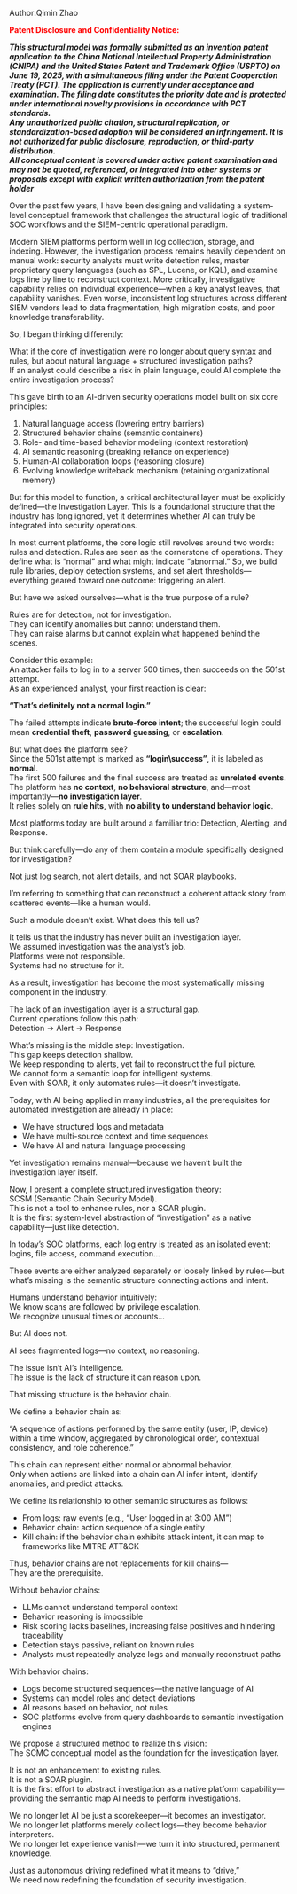 Author:Qimin Zhao


<span style="color:red"><strong>Patent Disclosure and Confidentiality Notice:</strong></span>

***This structural model was formally submitted as an invention patent application to the China National Intellectual Property Administration (CNIPA) and the United States Patent and Trademark Office (USPTO) on June 19, 2025, with a simultaneous filing under the Patent Cooperation Treaty (PCT). The application is currently under acceptance and examination. The filing date constitutes the priority date and is protected under international novelty provisions in accordance with PCT standards.  
Any unauthorized public citation, structural replication, or standardization-based adoption will be considered an infringement.  It is not authorized for public disclosure, reproduction, or third-party distribution.  
All conceptual content is covered under active patent examination and may not be quoted, referenced, or integrated into other systems or proposals except with explicit written authorization from the patent holder***
  






Over the past few years, I have been designing and validating a system-level conceptual framework that challenges the structural logic of traditional SOC workflows and the SIEM-centric operational paradigm.

Modern SIEM platforms perform well in log collection, storage, and indexing. However, the investigation process remains heavily dependent on manual work: security analysts must write detection rules, master proprietary query languages (such as SPL, Lucene, or KQL), and examine logs line by line to reconstruct context. More critically, investigative capability relies on individual experience—when a key analyst leaves, that capability vanishes. Even worse, inconsistent log structures across different SIEM vendors lead to data fragmentation, high migration costs, and poor knowledge transferability.

So, I began thinking differently:

What if the core of investigation were no longer about query syntax and rules, but about natural language + structured investigation paths?  
If an analyst could describe a risk in plain language, could AI complete the entire investigation process?

This gave birth to an AI-driven security operations model built on six core principles:

1. Natural language access (lowering entry barriers)  
2. Structured behavior chains (semantic containers)  
3. Role- and time-based behavior modeling (context restoration)  
4. AI semantic reasoning (breaking reliance on experience)  
5. Human-AI collaboration loops (reasoning closure)  
6. Evolving knowledge writeback mechanism (retaining organizational memory)

But for this model to function, a critical architectural layer must be explicitly defined—the Investigation Layer. This is a foundational structure that the industry has long ignored, yet it determines whether AI can truly be integrated into security operations.

In most current platforms, the core logic still revolves around two words: rules and detection. Rules are seen as the cornerstone of operations. They define what is “normal” and what might indicate “abnormal.” So, we build rule libraries, deploy detection systems, and set alert thresholds—everything geared toward one outcome: triggering an alert.

But have we asked ourselves—what is the true purpose of a rule?

Rules are for detection, not for investigation.  
They can identify anomalies but cannot understand them.  
They can raise alarms but cannot explain what happened behind the scenes.

Consider this example:  
An attacker fails to log in to a server 500 times, then succeeds on the 501st attempt.  
As an experienced analyst, your first reaction is clear:

**“That’s definitely not a normal login.”**

The failed attempts indicate **brute-force intent**; the successful login could mean **credential theft**, **password guessing**, or **escalation**.

But what does the platform see?  
Since the 501st attempt is marked as **“login\success”**, it is labeled as **normal**.  
The first 500 failures and the final success are treated as **unrelated events**.  
The platform has **no context**, **no behavioral structure**, and—most importantly—**no investigation layer**.  
It relies solely on **rule hits**, with **no ability to understand behavior logic**.


Most platforms today are built around a familiar trio: Detection, Alerting, and Response.

But think carefully—do any of them contain a module specifically designed for investigation?

Not just log search, not alert details, and not SOAR playbooks.

I’m referring to something that can reconstruct a coherent attack story from scattered events—like a human would.

Such a module doesn’t exist. What does this tell us?

It tells us that the industry has never built an investigation layer.  
We assumed investigation was the analyst’s job.  
Platforms were not responsible.  
Systems had no structure for it.

As a result, investigation has become the most systematically missing component in the industry.

The lack of an investigation layer is a structural gap.  
Current operations follow this path:  
Detection → Alert → Response

What’s missing is the middle step: Investigation.  
This gap keeps detection shallow.  
We keep responding to alerts, yet fail to reconstruct the full picture.  
We cannot form a semantic loop for intelligent systems.  
Even with SOAR, it only automates rules—it doesn’t investigate.

Today, with AI being applied in many industries, all the prerequisites for automated investigation are already in place:

* We have structured logs and metadata  
* We have multi-source context and time sequences  
* We have AI and natural language processing

Yet investigation remains manual—because we haven’t built the investigation layer itself.

Now, I present a complete structured investigation theory:  
SCSM (Semantic Chain Security Model).  
This is not a tool to enhance rules, nor a SOAR plugin.  
It is the first system-level abstraction of “investigation” as a native capability—just like detection.

In today’s SOC platforms, each log entry is treated as an isolated event: logins, file access, command execution…

These events are either analyzed separately or loosely linked by rules—but what’s missing is the semantic structure connecting actions and intent.

Humans understand behavior intuitively:  
We know scans are followed by privilege escalation.  
We recognize unusual times or accounts…

But AI does not.

AI sees fragmented logs—no context, no reasoning.

The issue isn’t AI’s intelligence.  
The issue is the lack of structure it can reason upon.

That missing structure is the behavior chain.

We define a behavior chain as:

 “A sequence of actions performed by the same entity (user, IP, device) within a time window, aggregated by chronological order, contextual consistency, and role coherence.”

This chain can represent either normal or abnormal behavior.  
Only when actions are linked into a chain can AI infer intent, identify anomalies, and predict attacks.

We define its relationship to other semantic structures as follows:

* From logs: raw events (e.g., “User logged in at 3:00 AM”)  
* Behavior chain: action sequence of a single entity  
* Kill chain: if the behavior chain exhibits attack intent, it can map to frameworks like MITRE ATT\&CK

Thus, behavior chains are not replacements for kill chains—  
They are the prerequisite.

Without behavior chains:

* LLMs cannot understand temporal context  
* Behavior reasoning is impossible  
* Risk scoring lacks baselines, increasing false positives and hindering traceability  
* Detection stays passive, reliant on known rules  
* Analysts must repeatedly analyze logs and manually reconstruct paths

With behavior chains:

* Logs become structured sequences—the native language of AI  
* Systems can model roles and detect deviations  
* AI reasons based on behavior, not rules  
* SOC platforms evolve from query dashboards to semantic investigation engines

We propose a structured method to realize this vision:  
The SCMC conceptual model as the foundation for the investigation layer.

It is not an enhancement to existing rules.  
It is not a SOAR plugin.  
It is the first effort to abstract investigation as a native platform capability—providing the semantic map AI needs to perform investigations.

We no longer let AI be just a scorekeeper—it becomes an investigator.  
We no longer let platforms merely collect logs—they become behavior interpreters.  
We no longer let experience vanish—we turn it into structured, permanent knowledge.

Just as autonomous driving redefined what it means to “drive,”  
We need now redefining the foundation of security investigation.
